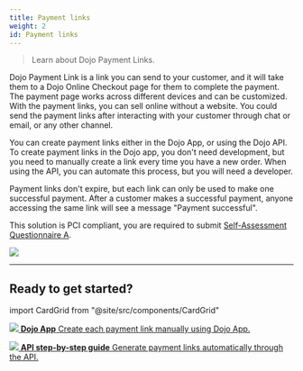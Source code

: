 ```yaml
---
title: Payment links
weight: 2
id: Payment links
---
```


>Learn about Dojo Payment Links.

Dojo Payment Link is a link you can send to your customer, and it will take them to a Dojo Online Checkout page for them to complete the payment. The payment page works across different devices and can be customized. With the payment links, you can sell online without a website. You could send the payment links after interacting with your customer through chat or email, or any other channel.

You can create payment links either in the Dojo App, or using the Dojo API. To create payment links in the Dojo app, you don't need development, but you need to manually create a link every time you have a new order. When using the API, you can automate this process, but you will need a developer.

Payment links don't expire, but each link can only be used to make one successful payment. After a customer makes a successful payment, anyone accessing the same link will see a message "Payment successful".

This solution is PCI compliant, you are required to submit [Self-Assessment Questionnaire A](https://www.pcisecuritystandards.org/documents/PCI-DSS-v3_2_1-SAQ-A.pdf).

![](/images/payment-links.png)

---

## Ready to get started?

import CardGrid from "@site/src/components/CardGrid"

<CardGrid home>

[![](/images/dojo-icons/MobileInformation.svg) **Dojo App** Create each payment link manually using Dojo App.](https://support.dojo.tech/hc/en-gb/articles/4415821097874-How-to-use-payment-links)

[![](/images/dojo-icons/BookBookmark.svg) **API step-by-step guide** Generate payment links automatically through the API.](step-by-step-guide)

</CardGrid>
